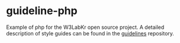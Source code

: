 # guideline-php

Example of php for the W3LabKr open source project. A detailed description of style guides can be found in the [guidelines](https://github.com/w3labkr/guidelines) repository.
